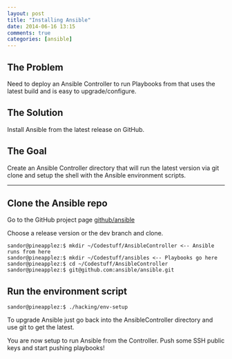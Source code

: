 ```yaml
---
layout: post
title: "Installing Ansible"
date: 2014-06-16 13:15
comments: true
categories: [ansible]
---
```


## The Problem
Need to deploy an Ansible Controller to run Playbooks from that uses the latest build and is easy to upgrade/configure.  

## The Solution
Install Ansible from the latest release on GitHub.

## The Goal
Create an Ansible Controller directory that will run the latest version via git clone and setup the shell with the Ansible environment scripts.

<!-- more -->

---

## Clone the Ansible repo
Go to the GitHub project page [github/ansible](https://github.com/ansible/ansible)

Choose a release version or the dev branch and clone.

```
sandor@pineapplez:$ mkdir ~/Codestuff/AnsibleController <-- Ansible runs from here
sandor@pineapplez:$ mkdir ~/Codestuff/ansibles <-- Playbooks go here
sandor@pineapplez:$ cd ~/Codestuff/AnsibleController
sandor@pineapplez:$ git@github.com:ansible/ansible.git
```

## Run the environment script

```
sandor@pineapplez:$ ./hacking/env-setup
```

To upgrade Ansible just go back into the AnsibleController directory and use git to get the latest.

You are now setup to run Ansible from the Controller.  Push some SSH public keys and start pushing playbooks!

